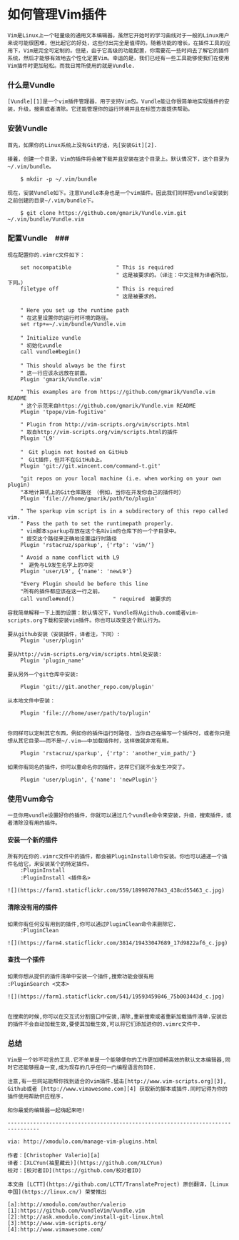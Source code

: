     
如何管理Vim插件
================================================================================


    
    Vim是Linux上一个轻量级的通用文本编辑器。虽然它开始时的学习曲线对于一般的Linux用户来说可能很困难，但比起它的好处，这些付出完全是值得的。随着功能的增长，在插件工具的应用下，Vim是完全可定制的。但是，由于它高级的功能配置，你需要花一些时间去了解它的插件系统，然后才能够有效地去个性化定置Vim。幸运的是，我们已经有一些工具能够使我们在使用Vim插件时更加轻松。而我日常所使用的就是Vundle.
### 什么是Vundle ###
    
    [Vundle][1]是一个vim插件管理器，用于支持Vim包。Vundle能让你很简单地实现插件的安装，升级，搜索或者清除。它还能管理你的运行环境并且在标签方面提供帮助。    
### 安装Vundle ###
    
    首先，如果你的Linux系统上没有Git的话，先[安装Git][2].
    
    接着，创建一个目录，Vim的插件将会被下载并且安装在这个目录上。默认情况下，这个目录为~/.vim/bundle。
    
        $ mkdir -p ~/.vim/bundle 
    
    现在，安装Vundle如下。注意Vundle本身也是一个vim插件。因此我们同样把vundle安装到之前创建的目录~/.vim/bundle下。
    
        $ git clone https://github.com/gmarik/Vundle.vim.git ~/.vim/bundle/Vundle.vim 
    
### 配置Vundle　###
    
    现在配置你的.vimrc文件如下：
    
        set nocompatible              " This is required
                                      " 这是被要求的。（译注：中文注释为译者所加，下同。）
        filetype off                  " This is required
                                      " 这是被要求的。
         
        " Here you set up the runtime path　
        " 在这里设置你的运行时环境的路径。
        set rtp+=~/.vim/bundle/Vundle.vim
         
        " Initialize vundle　
        " 初始化vundle
        call vundle#begin()
         
        " This should always be the first　
        " 这一行应该永远放在前面。
        Plugin 'gmarik/Vundle.vim'
         
        " This examples are from https://github.com/gmarik/Vundle.vim README
        " 这个示范来自https://github.com/gmarik/Vundle.vim README
        Plugin 'tpope/vim-fugitive'
         
        " Plugin from http://vim-scripts.org/vim/scripts.html
        " 取自http://vim-scripts.org/vim/scripts.html的插件
        Plugin 'L9'
        
        "　Git plugin not hosted on GitHub
        "　Git插件，但并不在GitHub上。
        Plugin 'git://git.wincent.com/command-t.git'
         
        "git repos on your local machine (i.e. when working on your own plugin)
        "本地计算机上的Git仓库路径　（例如，当你在开发你自己的插件时）
        Plugin 'file:///home/gmarik/path/to/plugin'
         
        " The sparkup vim script is in a subdirectory of this repo called vim.
        " Pass the path to set the runtimepath properly.
        " vim脚本sparkup存放在这个名叫vim的仓库下的一个子目录中。
        " 提交这个路径来正确地设置运行时路径
        Plugin 'rstacruz/sparkup', {'rtp': 'vim/'}
         
        " Avoid a name conflict with L9
        "　避免与L9发生名字上的冲突
        Plugin 'user/L9', {'name': 'newL9'}
         
        "Every Plugin should be before this line
        "所有的插件都应该在这一行之前。
        call vundle#end()            " required　被要求的
    
    容我简单解释一下上面的设置：默认情况下，Vundle将从github.com或者vim-scripts.org下载和安装vim插件。你也可以改变这个默认行为。
    
    要从github安装（安装插件，译者注，下同）:	
        Plugin 'user/plugin'
    
    要从http://vim-scripts.org/vim/scripts.html处安装:
        Plugin 'plugin_name'
    
    要从另外一个git仓库中安装:
    	
        Plugin 'git://git.another_repo.com/plugin'
    
    从本地文件中安装：
    
        Plugin 'file:///home/user/path/to/plugin'
    
    
    你同样可以定制其它东西，例如你的插件运行时路径，当你自己在编写一个插件时，或者你只是想从其它目录——而不是~/.vim——中加载插件时，这样做就非常有用。
    
        Plugin 'rstacruz/sparkup', {'rtp': 'another_vim_path/'}
    
    如果你有同名的插件，你可以重命名你的插件，这样它们就不会发生冲突了。
    
        Plugin 'user/plugin', {'name': 'newPlugin'}
    
### 使用Vum命令 ###
    一旦你用vundle设置好你的插件，你就可以通过几个vundle命令来安装，升级，搜索插件，或者清除没有用的插件。
    
#### 安装一个新的插件 ####
    
    所有列在你的.vimrc文件中的插件，都会被PluginInstall命令安装。你也可以通递一个插件名给它，来安装某个的特定插件。	
        :PluginInstall
        :PluginInstall <插件名>
    
    ![](https://farm1.staticflickr.com/559/18998707843_438cd55463_c.jpg)
    
#### 清除没有用的插件 ####
    
    如果你有任何没有用到的插件,你可以通过PluginClean命令来删除它.	
        :PluginClean
    
    ![](https://farm4.staticflickr.com/3814/19433047689_17d9822af6_c.jpg)
    
#### 查找一个插件 ####
    
    如果你想从提供的插件清单中安装一个插件,搜索功能会很有用	
    :PluginSearch <文本>
    
    ![](https://farm1.staticflickr.com/541/19593459846_75b003443d_c.jpg)
    
    
    在搜索的时候,你可以在交互式分割窗口中安装,清除,重新搜索或者重新加载插件清单.安装后的插件不会自动加载生效,要使其加载生效,可以将它们添加进你的.vimrc文件中.
### 总结 ###
    
    Vim是一个妙不可言的工具.它不单单是一个能够使你的工作更加顺畅高效的默认文本编辑器,同时它还能够摇身一变,成为现存的几乎任何一门编程语言的IDE.
    
    注意,有一些网站能帮你找到适合的vim插件.猛击[http://www.vim-scripts.org][3], Github或者 [http://www.vimawesome.com][4] 获取新的脚本或插件.同时记得为你的插件使用帮助供应程序.
    
    和你最爱的编辑器一起嗨起来吧!
    
    --------------------------------------------------------------------------------
    
    via: http://xmodulo.com/manage-vim-plugins.html
    
    作者：[Christopher Valerio][a]
    译者：[XLCYun(袖里藏云)](https://github.com/XLCYun)
    校对：[校对者ID](https://github.com/校对者ID)
    
    本文由 [LCTT](https://github.com/LCTT/TranslateProject) 原创翻译，[Linux中国](https://linux.cn/) 荣誉推出
    
    [a]:http://xmodulo.com/author/valerio
    [1]:https://github.com/VundleVim/Vundle.vim
    [2]:http://ask.xmodulo.com/install-git-linux.html
    [3]:http://www.vim-scripts.org/
    [4]:http://www.vimawesome.com/
    
